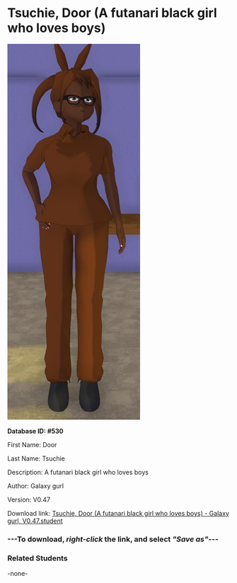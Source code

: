 # Tsuchie, Door (A futanari black girl who loves boys)

<img src="Files/Tsuchie, Door (A futanari black girl who loves boys).png" title="Tsuchie, Door (A futanari black girl who loves boys) - Galaxy gurl, V0.47">

**Database ID: #530**

First Name: Door

Last Name: Tsuchie

Description: A futanari black girl who loves boys

Author: Galaxy gurl

Version: V0.47

Download link: <a href="https://raw.githubusercontent.com/Arbiter1223/Daigaku-Gurashi-Custom-Students/master/Students/Files/Tsuchie%2C%20Door%20(A%20futanari%20black%20girl%20who%20loves%20boys)%20-%20Galaxy%20gurl%2C%20V0.47.student">Tsuchie, Door (A futanari black girl who loves boys) - Galaxy gurl, V0.47.student</a>

### ---**To download, _right-click_ the link, and select _"Save as"_**---

### Related Students

-none-

